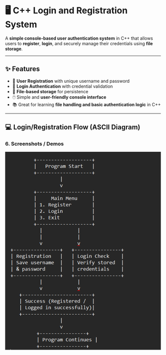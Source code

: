 # 🖥️ C++ Login and Registration System


A **simple console-based user authentication system** in C++ that allows users to **register**, **login**, and securely manage their credentials using **file storage**.  

---

## ✨ Features
- 📝 **User Registration** with unique username and password  
- 🔐 **Login Authentication** with credential validation  
- 💾 **File-based storage** for persistence  
- 🖱️ Simple and **user-friendly console interface**  
- 📚 Great for learning **file handling and basic authentication logic** in C++  

---

## 💻 Login/Registration Flow (ASCII Diagram)

### 6.	Screenshots / Demos
 ![Dashboard Preview](https://github.com/sayan-ghosh8124/programing_cpp_login_and_registration_system_/blob/main/registration%20system%20picture.png)
